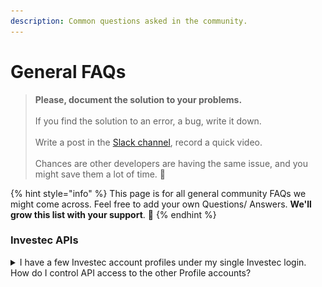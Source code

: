 ```yaml
---
description: Common questions asked in the community.
---
```


# General FAQs

> **Please, document the solution to your problems.**\
> \
> If you find the solution to an error, a bug, write it down. \
> \
> Write a post in the [Slack channel](https://offerzen-community.slack.com/archives/CUBJ511K8), record a quick video.\
> \
> Chances are other developers are having the same issue, and you might save them a lot of time. 💜

{% hint style="info" %}
This page is for all general community FAQs we might come across. Feel free to add your own Questions/ Answers. **We'll grow this list with your support**. :clap:
{% endhint %}

### Investec APIs

<details>

<summary>I have a few Investec account profiles under my single Investec login. How do I control API access to the other Profile accounts?</summary>

You'll be able to create specific API keys for specific account profiles from the Investec Online Portal's mega-menu --> External Connections.&#x20;

![](<../.gitbook/assets/Create Investec API.gif>)\


</details>

